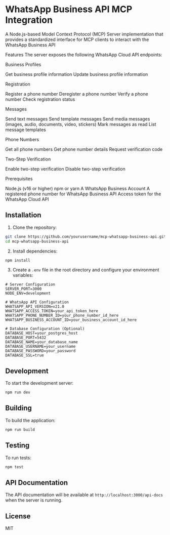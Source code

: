 # WhatsApp Business API MCP Integration

A Node.js-based Model Context Protocol (MCP) Server implementation that provides a standardized interface for MCP clients to interact with the WhatsApp Business API

Features
The server exposes the following WhatsApp Cloud API endpoints:

Business Profiles

Get business profile information
Update business profile information


Registration

Register a phone number
Deregister a phone number
Verify a phone number
Check registration status


Messages

Send text messages
Send template messages
Send media messages (images, audio, documents, video, stickers)
Mark messages as read
List message templates


Phone Numbers

Get all phone numbers
Get phone number details
Request verification code


Two-Step Verification

Enable two-step verification
Disable two-step verification



Prerequisites

Node.js (v16 or higher)
npm or yarn
A WhatsApp Business Account
A registered phone number for WhatsApp Business API
Access token for the WhatsApp Cloud API

## Installation

1. Clone the repository:
```bash
git clone https://github.com/yourusername/mcp-whatsapp-business-api.git
cd mcp-whatsapp-business-api
```

2. Install dependencies:
```bash
npm install
```

3. Create a `.env` file in the root directory and configure your environment variables:
```env
# Server Configuration
SERVER_PORT=3000
NODE_ENV=development

# WhatsApp API Configuration
WHATSAPP_API_VERSION=v21.0
WHATSAPP_ACCESS_TOKEN=your_api_token_here
WHATSAPP_PHONE_NUMBER_ID=your_phone_number_id_here
WHATSAPP_BUSINESS_ACCOUNT_ID=your_business_account_id_here

# Database Configuration (Optional)
DATABASE_HOST=your_postgres_host
DATABASE_PORT=5432
DATABASE_NAME=your_database_name
DATABASE_USERNAME=your_username
DATABASE_PASSWORD=your_password
DATABASE_SSL=true
```

## Development

To start the development server:
```bash
npm run dev
```

## Building

To build the application:
```bash
npm run build
```

## Testing

To run tests:
```bash
npm test
```

## API Documentation

The API documentation will be available at `http://localhost:3000/api-docs` when the server is running.

## License

MIT 
